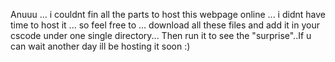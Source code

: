 Anuuu ...
i couldnt fin all the parts to host this webpage online ...
i didnt have time to host it ...
so feel free to ...
download all these files and add it in your cscode under one single directory...
Then run it to see the "surprise"..If u can wait another day ill be hosting it soon :)

